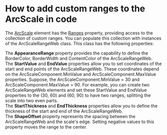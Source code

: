 # How to add custom ranges to the ArcScale in code


<p>The <a href="http://documentation.devexpress.com/#WindowsForms/clsDevExpressXtraGaugesCoreModelArcScaletopic">ArcScale</a> element has the <a href="http://documentation.devexpress.com/#WindowsForms/DevExpressXtraGaugesCoreModelArcScale_Rangestopic">Ranges</a> property, providing access to the collection of custom ranges. You can populate this collection with instances of the ArcScaleRangeWeb class. This class has the following properties:</p><p>The <strong>AppearanceRange</strong> property provides the capability to define the BorderColor, BorderWidth and ContentColor of the ArcScaleRangeWeb.<br />
The <strong>StartValue</strong> and <strong>EndValue</strong> properties allow you to set coordinates of the start and end points of the ArcScaleRangeWeb. These coordinates depend on the ArcScaleComponent.MinValue and ArcScaleComponent.MaxValue properties. Suppose, the ArcScaleComponent.MinValue = 30 and ArcScaleComponent.MaxValue = 90. For example, you can create two ArcScaleRangeWeb elements and set these StartValue and EndValue properties to the (30, 60) and (60, 90) to have two ranges, splitting the scale into two even parts.<br />
The <strong>StartThickness</strong> and <strong>EndThickness</strong> properties allow you to define the thickness of the start and end of the ArcScaleRangeWeb.<br />
The <strong>ShapeOffset</strong> property represents the spacing between the ArcScaleRangeWeb and the scale's edge. Setting negative values to this property moves the range to the center.</p>

<br/>


